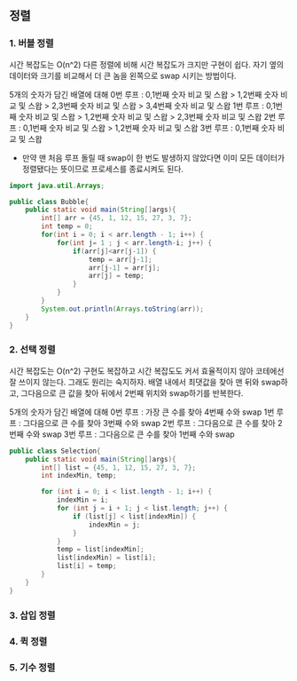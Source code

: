 ## 정렬

### 1. 버블 정렬
시간 복잡도는 O(n^2)
다른 정렬에 비해 시간 복잡도가 크지만 구현이 쉽다.
자기 옆의 데이터와 크기를 비교해서 더 큰 놈을 왼쪽으로 swap 시키는 방법이다.

5개의 숫자가 담긴 배열에 대해
0번 루프 : 0,1번째 숫자 비교 및 스왑 > 1,2번째 숫자 비교 및 스왑 > 2,3번째 숫자 비교 및 스왑 > 3,4번째 숫자 비교 및 스왑 
1번 루프 : 0,1번째 숫자 비교 및 스왑 > 1,2번째 숫자 비교 및 스왑 > 2,3번째 숫자 비교 및 스왑 
2번 루프 : 0,1번째 숫자 비교 및 스왑 > 1,2번째 숫자 비교 및 스왑
3번 루프 : 0,1번째 숫자 비교 및 스왑

* 만약 맨 처음 루프 돌릴 때 swap이 한 번도 발생하지 않았다면 이미 모든 데이터가 정렬됐다는 뜻이므로 프로세스를 종료시켜도 된다. 

```Bubble.java
import java.util.Arrays;

public class Bubble{
	public static void main(String[]args){
		int[] arr = {45, 1, 12, 15, 27, 3, 7};
		int temp = 0;
		for(int i = 0; i < arr.length - 1; i++) {
			for(int j= 1 ; j < arr.length-i; j++) {
				if(arr[j]<arr[j-1]) {
					temp = arr[j-1];
					arr[j-1] = arr[j];
					arr[j] = temp;
				}
			}
		}
		System.out.println(Arrays.toString(arr));		
	}
}
```



### 2. 선택 정렬
시간 복잡도는 O(n^2)
구현도 복잡하고 시간 복잡도도 커서 효율적이지 않아 코테에선 잘 쓰이지 않는다. 그래도 원리는 숙지하자.
배열 내에서 최댓값을 찾아 맨 뒤와 swap하고, 그다음으로 큰 값을 찾아 뒤에서 2번째 위치와 swap하기를 반복한다.

5개의 숫자가 담긴 배열에 대해
0번 루프 : 가장 큰 수를 찾아 4번째 수와 swap
1번 루프 : 그다음으로 큰 수를 찾아 3번째 수와 swap
2번 루프 : 그다음으로 큰 수를 찾아 2번째 수와 swap
3번 루프 : 그다음으로 큰 수를 찾아 1번째 수와 swap

```Selection.java
public class Selection{
	public static void main(String[]args){
		int[] list = {45, 1, 12, 15, 27, 3, 7};
	    int indexMin, temp;

	    for (int i = 0; i < list.length - 1; i++) {
	        indexMin = i;
	        for (int j = i + 1; j < list.length; j++) {
	            if (list[j] < list[indexMin]) {
	                indexMin = j;
	            }
	        }
	        temp = list[indexMin];
	        list[indexMin] = list[i];
	        list[i] = temp;
	    }		
	}
}
```


### 3. 삽입 정렬

### 4. 퀵 정렬

### 5. 기수 정렬
